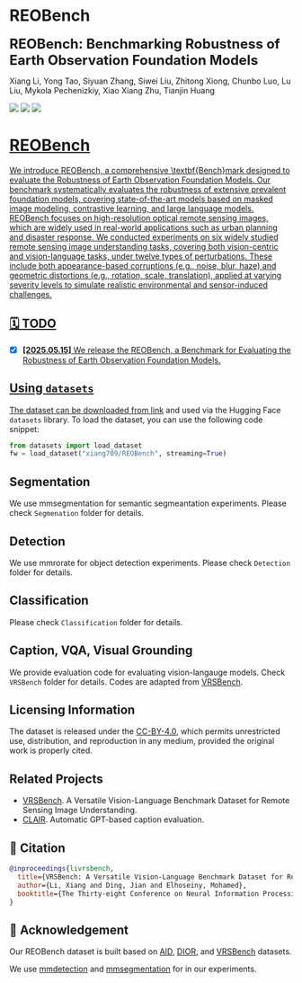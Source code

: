 # REOBench
<font size='5'>**REOBench: Benchmarking Robustness of Earth Observation Foundation Models**</font>

Xiang Li, Yong Tao, Siyuan Zhang, Siwei Liu, Zhitong Xiong, Chunbo Luo, Lu Liu, Mykola Pechenizkiy, Xiao Xiang Zhu, Tianjin Huang

<a href='https://reobench.github.io'><img src='https://img.shields.io/badge/Project-Page-Green'></a> <a href='https://arxiv.org/abs/2406.12384'><img src='https://img.shields.io/badge/Paper-Arxiv-red'></a>  <a href='https://huggingface.co/datasets/xiang709/REOBench'><img src='https://img.shields.io/badge/%F0%9F%A4%97%20Hugging%20Face-Spaces-blue'>


# REOBench
We introduce REOBench, a comprehensive \textbf{Bench}mark designed to evaluate the Robustness of Earth Observation Foundation Models. Our benchmark systematically evaluates the robustness of extensive prevalent foundation models, covering state-of-the-art models based on masked image modeling, contrastive learning, and large language models. REOBench focuses on high-resolution optical remote sensing images, which are widely used in real-world applications such as urban planning and disaster response. We conducted experiments on six widely studied remote sensing image understanding tasks, covering both vision-centric and vision-language tasks, under twelve types of perturbations. These include both appearance-based corruptions (e.g., noise, blur, haze) and geometric distortions (e.g., rotation, scale, translation), applied at varying severity levels to simulate realistic environmental and sensor-induced challenges. 

## 🗓️ TODO
- [x] **[2025.05.15]** We release the REOBench, a Benchmark for Evaluating the Robustness of Earth Observation Foundation Models.

## Using `datasets`

The dataset can be downloaded from [link](https://huggingface.co/datasets/xiang709/REOBench) and used via the Hugging Face `datasets` library. To load the dataset, you can use the following code snippet:

```python
from datasets import load_dataset
fw = load_dataset("xiang709/REOBench", streaming=True)
```

## Segmentation
We use mmsegmentation for semantic segmeantation experiments. Please check ```Segmenation``` folder for details.

## Detection
We use mmrorate for object detection experiments. Please check ```Detection``` folder for details.

## Classification
Please check ```Classification``` folder for details.

## Caption, VQA, Visual Grounding
We provide evaluation code for evaluating vision-langauge models. Check ```VRSBench``` folder for details. Codes are adapted from [VRSBench](https://github.com/lx709/VRSBench).

## Licensing Information
The dataset is released under the [CC-BY-4.0]([https://creativecommons.org/licenses/by-nc/4.0/deed.en](https://creativecommons.org/licenses/by/4.0/deed.en)), which permits unrestricted use, distribution, and reproduction in any medium, provided the original work is properly cited.

## Related Projects
- [VRSBench](https://github.com/lx709/VRSBench). A Versatile Vision-Language Benchmark Dataset for Remote Sensing Image Understanding.
- [CLAIR](https://github.com/DavidMChan/clair). Automatic GPT-based caption evaluation.

## 📜 Citation

```bibtex
@inproceedings{livrsbench,
  title={VRSBench: A Versatile Vision-Language Benchmark Dataset for Remote Sensing Image Understanding},
  author={Li, Xiang and Ding, Jian and Elhoseiny, Mohamed},
  booktitle={The Thirty-eight Conference on Neural Information Processing Systems Datasets and Benchmarks Track}
}
```

## 🙏 Acknowledgement
Our REOBench dataset is built based on [AID](https://captain-whu.github.io/DOTA/dataset.html), [DIOR](https://gcheng-nwpu.github.io/#Datasets), and [VRSBench](https://github.com/lx709/VRSBench) datasets.

We use [mmdetection](https://github.com/open-mmlab/mmdetection) and [mmsegmentation](https://github.com/open-mmlab/mmsegmentation) for in our experiments.

